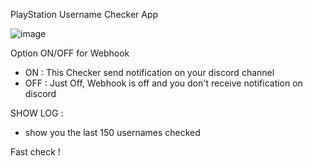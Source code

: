 PlayStation Username Checker App

![image](https://github.com/user-attachments/assets/c0e4f174-6aac-440f-8c6d-754dc02cca81)

Option ON/OFF for Webhook 
- ON : This Checker send notification on your discord channel
- OFF : Just Off, Webhook is off and you don't receive notification on discord

SHOW LOG :
- show you the last 150 usernames checked

Fast check !
